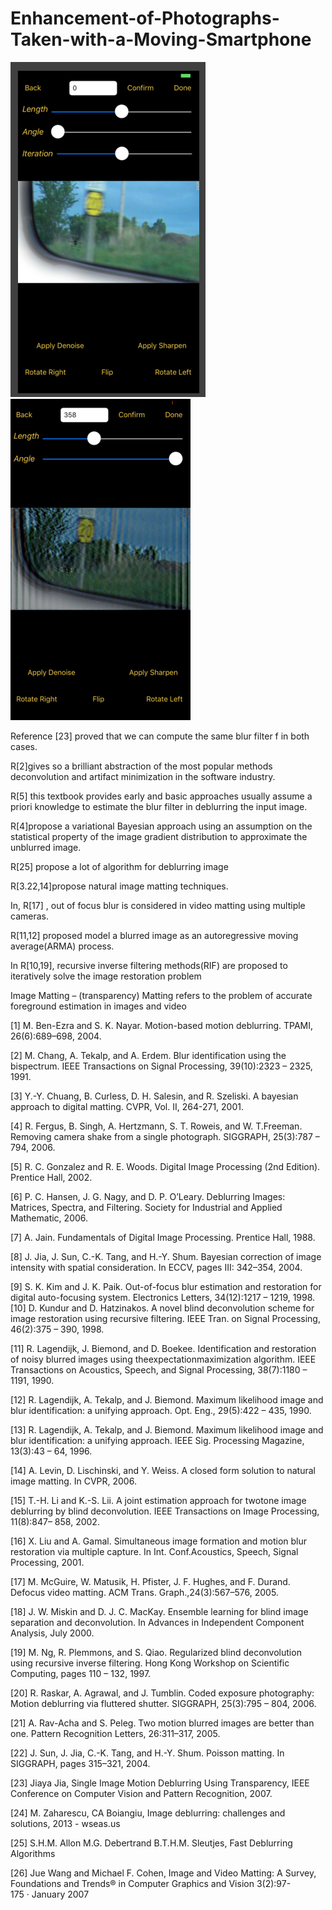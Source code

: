 # Enhancement-of-Photographs-Taken-with-a-Moving-Smartphone


![alt text](https://github.com/jeromepan/Enhancement-of-Photographs-Taken-with-a-Moving-Smartphone/blob/master/1.png) 
![alt text](https://github.com/jeromepan/Enhancement-of-Photographs-Taken-with-a-Moving-Smartphone/blob/master/2.png)

Reference [23] proved that we can compute the same blur filter f in both cases.

R[2]gives so a brilliant abstraction of the most popular methods deconvolution and artifact minimization in the software industry.

R[5] this textbook provides early and basic approaches usually assume a priori knowledge to estimate the blur filter in deblurring the input image.

R[4]propose  a variational Bayesian approach using an assumption on the statistical property of the image gradient distribution to approximate the unblurred image.

R[25] propose a lot of algorithm for deblurring image

R[3.22,14]propose natural image matting techniques.

In, R[17] , out of focus blur is considered in video matting  using multiple cameras.

R[11,12] proposed model a blurred image as an autoregressive moving average(ARMA) process.

In R[10,19], recursive inverse filtering methods(RIF) are proposed to iteratively solve the image restoration problem
 
Image Matting – (transparency) 
Matting refers to the problem of accurate foreground estimation in images and video 

[1] M. Ben-Ezra and S. K. Nayar. Motion-based motion deblurring. TPAMI, 26(6):689–698, 2004.

[2] M. Chang, A. Tekalp, and A. Erdem. Blur identification using the bispectrum. IEEE Transactions on Signal Processing, 39(10):2323 – 2325, 1991.

[3] Y.-Y. Chuang, B. Curless, D. H. Salesin, and R. Szeliski. A bayesian approach to digital matting. CVPR, Vol. II, 264-271, 2001.

[4] R. Fergus, B. Singh, A. Hertzmann, S. T. Roweis, and W. T.Freeman. Removing camera shake from a single photograph. SIGGRAPH, 25(3):787 – 794, 2006.

[5] R. C. Gonzalez and R. E. Woods. Digital Image Processing (2nd Edition). Prentice Hall, 2002.

[6] P. C. Hansen, J. G. Nagy, and D. P. O’Leary. Deblurring Images: Matrices, Spectra, and Filtering. Society for Industrial and Applied Mathematic, 2006.

[7] A. Jain. Fundamentals of Digital Image Processing. Prentice Hall, 1988.

[8] J. Jia, J. Sun, C.-K. Tang, and H.-Y. Shum. Bayesian correction of image intensity with spatial consideration. In ECCV, pages III: 342–354, 2004. 

[9] S. K. Kim and J. K. Paik. Out-of-focus blur estimation and restoration for digital auto-focusing system. Electronics Letters, 34(12):1217 – 1219, 1998.
[10] D. Kundur and D. Hatzinakos. A novel blind deconvolution scheme for image restoration using recursive filtering. IEEE Tran. on Signal Processing, 46(2):375 – 390, 1998.

[11] R. Lagendijk, J. Biemond, and D. Boekee. Identification and restoration of noisy blurred images using theexpectationmaximization algorithm. IEEE Transactions on Acoustics, Speech, and Signal Processing, 38(7):1180 – 1191, 1990.

[12] R. Lagendijk, A. Tekalp, and J. Biemond. Maximum likelihood image and blur identification: a unifying approach. Opt. Eng., 29(5):422 – 435, 1990.

[13] R. Lagendijk, A. Tekalp, and J. Biemond. Maximum likelihood image and blur identification: a unifying approach. IEEE Sig. Processing Magazine, 13(3):43 – 64, 1996.

[14] A. Levin, D. Lischinski, and Y. Weiss. A closed form solution to natural image matting. In CVPR, 2006.

[15] T.-H. Li and K.-S. Lii. A joint estimation approach for twotone image deblurring by blind deconvolution. IEEE Transactions on Image Processing, 11(8):847– 858, 2002. 

[16] X. Liu and A. Gamal. Simultaneous image formation and motion blur restoration via multiple capture. In Int. Conf.Acoustics, Speech, Signal Processing, 2001.

[17] M. McGuire, W. Matusik, H. Pfister, J. F. Hughes, and F. Durand. Defocus video matting. ACM Trans. Graph.,24(3):567–576, 2005.

[18] J. W. Miskin and D. J. C. MacKay. Ensemble learning for blind image separation and deconvolution. In Advances in Independent Component Analysis, July 2000.

[19] M. Ng, R. Plemmons, and S. Qiao. Regularized blind deconvolution using recursive inverse filtering. Hong Kong Workshop on Scientific Computing, pages 110 – 132, 1997.

[20] R. Raskar, A. Agrawal, and J. Tumblin. Coded exposure photography: Motion deblurring via fluttered shutter. SIGGRAPH, 25(3):795 – 804, 2006.

[21] A. Rav-Acha and S. Peleg. Two motion blurred images are better than one. Pattern Recognition Letters, 26:311–317, 2005.

[22] J. Sun, J. Jia, C.-K. Tang, and H.-Y. Shum. Poisson matting. In SIGGRAPH, pages 315–321, 2004. 

[23] Jiaya Jia, Single Image Motion Deblurring Using Transparency, IEEE Conference on Computer Vision and Pattern Recognition, 2007.

[24] M. Zaharescu, CA Boiangiu, Image deblurring: challenges and solutions, 2013 - wseas.us

[25] S.H.M. Allon M.G. Debertrand B.T.H.M. Sleutjes, Fast Deblurring Algorithms

[26] Jue Wang and Michael F. Cohen, Image and Video Matting: A Survey, Foundations and Trends® in Computer Graphics and Vision 3(2):97-175 · January 2007 

